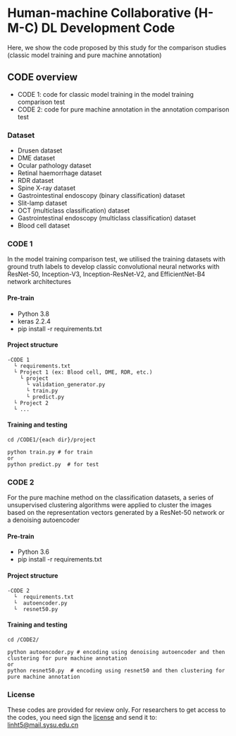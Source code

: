 # Human-machine Collaborative (H-M-C) DL Development Code
Here, we show the code proposed by this study for the comparison studies (classic model training and pure machine annotation)

## CODE overview
+ CODE 1: code for classic model training in the model training comparison test
+ CODE 2: code for pure machine annotation in the annotation comparison test

### Dataset
+ Drusen dataset
+ DME dataset
+ Ocular pathology dataset
+ Retinal haemorrhage dataset
+ RDR dataset
+ Spine X-ray dataset
+ Gastrointestinal endoscopy (binary classification) dataset
+ Slit-lamp dataset
+ OCT (multiclass classification) dataset
+ Gastrointestinal endoscopy (multiclass classification) dataset
+ Blood cell dataset

### CODE 1
In the model training comparison test, we utilised the training datasets with ground truth labels to develop classic convolutional neural networks with ResNet-50, Inception-V3, Inception-ResNet-V2, and EfficientNet-B4 network architectures

#### Pre-train
+ Python 3.8
+ keras 2.2.4
+ pip install -r requirements.txt

#### Project structure
```
-CODE 1
  └ requirements.txt
  └ Project 1 (ex: Blood cell, DME, RDR, etc.)
    └ project
      └ validation_generator.py
      └ train.py
      └ predict.py
  └ Project 2
  └ ...
```

#### Training and testing
```
cd /CODE1/{each dir}/project

python train.py # for train
or
python predict.py  # for test
```
### CODE 2
For the pure machine method on the classification datasets, a series of unsupervised clustering algorithms were applied to cluster the images based on the representation vectors generated by a ResNet-50 network or a denoising autoencoder

#### Pre-train
+ Python 3.6
+ pip install -r requirements.txt

#### Project structure
```
-CODE 2
  └  requirements.txt
  └  autoencoder.py
  └  resnet50.py 
```

#### Training and testing
```
cd /CODE2/

python autoencoder.py # encoding using denoising autoencoder and then clustering for pure machine annotation
or
python resnet50.py  # encoding using resnet50 and then clustering for pure machine annotation
```

### License
These codes are provided for review only. For researchers to get access to the codes, you need sign the [license](LicenseforHMC.pdf) and send it to: linht5@mail.sysu.edu.cn